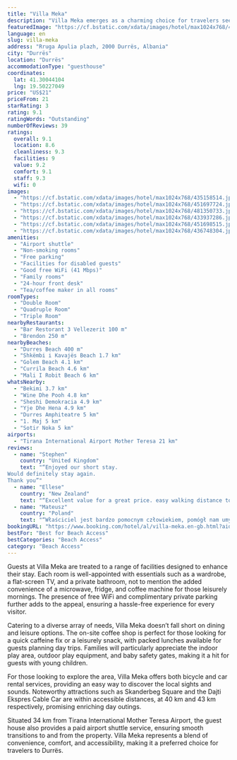 ```yaml
---
title: "Villa Meka"
description: "Villa Meka emerges as a charming choice for travelers seeking a serene getaway in Durrës, positioned conveniently close to the pristine Durres Beach and a mere 2."
featuredImage: "https://cf.bstatic.com/xdata/images/hotel/max1024x768/435158514.jpg?k=673fa07af55d262cf8eed06619f826affe68e4d6124bfe6b81f54618ba9af409&o=&hp=1"
language: en
slug: villa-meka
address: "Rruga Apulia plazh, 2000 Durrës, Albania"
city: "Durrës"
location: "Durrës"
accommodationType: "guesthouse"
coordinates:
  lat: 41.30044104
  lng: 19.50227049
price: "US$21"
priceFrom: 21
starRating: 3
rating: 9.1
ratingWords: "Outstanding"
numberOfReviews: 39
ratings:
  overall: 9.1
  location: 8.6
  cleanliness: 9.3
  facilities: 9
  value: 9.2
  comfort: 9.1
  staff: 9.3
  wifi: 0
images:
  - "https://cf.bstatic.com/xdata/images/hotel/max1024x768/435158514.jpg?k=673fa07af55d262cf8eed06619f826affe68e4d6124bfe6b81f54618ba9af409&o=&hp=1"
  - "https://cf.bstatic.com/xdata/images/hotel/max1024x768/451697724.jpg?k=ed0f58ec72276ae09ea8a1d8a0945cb8128296bed4a17c0356059c7c3d759a89&o=&hp=1"
  - "https://cf.bstatic.com/xdata/images/hotel/max1024x768/481350733.jpg?k=1656be0d233e234bf2a65c4e03f52561a9f0384ebda0864931ce1c18003d2ed8&o=&hp=1"
  - "https://cf.bstatic.com/xdata/images/hotel/max1024x768/433937286.jpg?k=3cf8f6b62158d063a85d0f765fd4c3dc3577b6146e85a1a15165f67876f4065c&o=&hp=1"
  - "https://cf.bstatic.com/xdata/images/hotel/max1024x768/451698515.jpg?k=fc5317f0f341d54695ba112535e5267a6bd0f0f050e9f1b2bf6e598c1a3c1ce7&o=&hp=1"
  - "https://cf.bstatic.com/xdata/images/hotel/max1024x768/436748304.jpg?k=e012c93f30bdb25f95b3de22472a74ef271b8cb111fba9fa59120fe7e7f58410&o=&hp=1"
amenities:
  - "Airport shuttle"
  - "Non-smoking rooms"
  - "Free parking"
  - "Facilities for disabled guests"
  - "Good free WiFi (41 Mbps)"
  - "Family rooms"
  - "24-hour front desk"
  - "Tea/coffee maker in all rooms"
roomTypes:
  - "Double Room"
  - "Quadruple Room"
  - "Triple Room"
nearbyRestaurants:
  - "Bar Restorant 3 Vellezerit 100 m"
  - "Brendon 250 m"
nearbyBeaches:
  - "Durres Beach 400 m"
  - "Shkëmbi i Kavajës Beach 1.7 km"
  - "Golem Beach 4.1 km"
  - "Currila Beach 4.6 km"
  - "Mali I Robit Beach 6 km"
whatsNearby:
  - "Bekimi 3.7 km"
  - "Wine Dhe Pooh 4.8 km"
  - "Sheshi Demokracia 4.9 km"
  - "Yje Dhe Hena 4.9 km"
  - "Durres Amphiteatre 5 km"
  - "1. Maj 5 km"
  - "Sotir Noka 5 km"
airports:
  - "Tirana International Airport Mother Teresa 21 km"
reviews:
  - name: "Stephen"
    country: "United Kingdom"
    text: "“Enjoyed our short stay.
Would definitely stay again.
Thank you”"
  - name: "Ellese"
    country: "New Zealand"
    text: "“Excellent value for a great price. easy walking distance to the beach, restaurants and cafes. room was super clean. we didn’t use the kitchen but it looked well equipped”"
  - name: "Mateusz"
    country: "Poland"
    text: "“Właściciel jest bardzo pomocnym człowiekiem, pomógł nam umyć auto przed jego zdaniem do wypożyczalni. Zamówił nam również obiad w pobliskiej restauracji ( dania nie było w ofercie lokalu), a on porozmawiał i danie przygotowano specjalnie dla nas.”"
bookingURL: "https://www.booking.com/hotel/al/villa-meka.en-gb.html?aid=8035640"
bestFor: "Best for Beach Access"
bestCategories: "Beach Access"
category: "Beach Access"
---
```


Guests at Villa Meka are treated to a range of facilities designed to enhance their stay. Each room is well-appointed with essentials such as a wardrobe, a flat-screen TV, and a private bathroom, not to mention the added convenience of a microwave, fridge, and coffee machine for those leisurely mornings. The presence of free WiFi and complimentary private parking further adds to the appeal, ensuring a hassle-free experience for every visitor.

Catering to a diverse array of needs, Villa Meka doesn’t fall short on dining and leisure options. The on-site coffee shop is perfect for those looking for a quick caffeine fix or a leisurely snack, with packed lunches available for guests planning day trips. Families will particularly appreciate the indoor play area, outdoor play equipment, and baby safety gates, making it a hit for guests with young children.

For those looking to explore the area, Villa Meka offers both bicycle and car rental services, providing an easy way to discover the local sights and sounds. Noteworthy attractions such as Skanderbeg Square and the Dajti Ekspres Cable Car are within accessible distances, at 40 km and 43 km respectively, promising enriching day outings.

Situated 34 km from Tirana International Mother Teresa Airport, the guest house also provides a paid airport shuttle service, ensuring smooth transitions to and from the property. Villa Meka represents a blend of convenience, comfort, and accessibility, making it a preferred choice for travelers to Durrës.